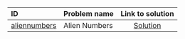 | ID | Problem name | Link to solution |
|:---|:---|:---:|
| [aliennumbers](https://open.kattis.com/problems/aliennumbers) | Alien Numbers | [Solution](https://github.com/versenyi98/kattis-solutions/tree/main/solutions/Alien%20Numbers)|
